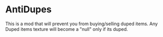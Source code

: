 # AntiDupes
This is a mod that will prevent you from buying/selling duped items.
Any Duped items texture will become a "null" only if its duped.
